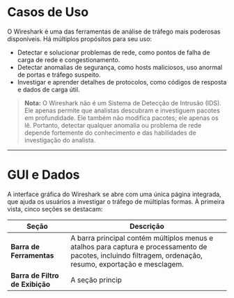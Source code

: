 # Casos de Uso

O Wireshark é uma das ferramentas de análise de tráfego mais poderosas disponíveis. Há múltiplos propósitos para seu uso:

- Detectar e solucionar problemas de rede, como pontos de falha de carga de rede e congestionamento.
- Detectar anomalias de segurança, como hosts maliciosos, uso anormal de portas e tráfego suspeito.
- Investigar e aprender detalhes de protocolos, como códigos de resposta e dados de carga útil.

> **Nota:** O Wireshark não é um Sistema de Detecção de Intrusão (IDS). Ele apenas permite que analistas descubram e investiguem pacotes em profundidade. Ele também não modifica pacotes; ele apenas os lê. Portanto, detectar qualquer anomalia ou problema de rede depende fortemente do conhecimento e das habilidades de investigação do analista.

---

# GUI e Dados

A interface gráfica do Wireshark se abre com uma única página integrada, que ajuda os usuários a investigar o tráfego de múltiplas formas. À primeira vista, cinco seções se destacam:

| **Seção**                     | **Descrição** |
|------------------------------|---------------|
| **Barra de Ferramentas**     | A barra principal contém múltiplos menus e atalhos para captura e processamento de pacotes, incluindo filtragem, ordenação, resumo, exportação e mesclagem. |
| **Barra de Filtro de Exibição** | A seção princip
